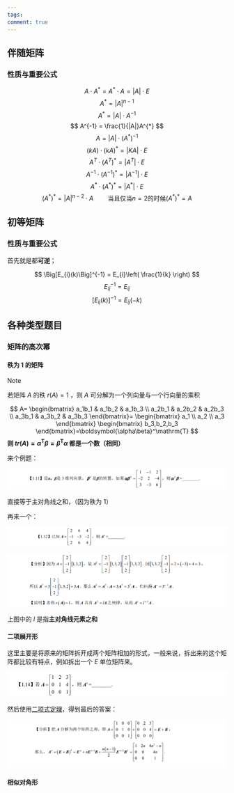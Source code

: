 ```yaml
---
tags: 
comment: true
---
```

## 伴随矩阵

### 性质与重要公式

$$
A\cdot A^{*} = A^{*}\cdot A = |A|\cdot E
$$
$$
A^{*} = |A|^{n-1}
$$
$$
A^{*} = |A|\cdot A^{-1}
$$
$$
A^{-1} = \frac{1}{|A|}A^{*}
$$
$$
A = |A|\cdot(A^{*})^{-1}
$$
$$
(kA)\cdot(kA)^{*} = |KA|\cdot E
$$
$$
A^{T}\cdot(A^{T})^{*} = |A^{T}|\cdot E
$$
$$
A^{-1}\cdot(A^{-1})^{*} = |A^{-1}|\cdot E
$$
$$
A^{*}\cdot(A^{*})^{*} = |A^{*}|\cdot E
$$
$$
(A^{*})^{*} = |A|^{n-2}\cdot A\quad\quad\text{当且仅当}n=2\text{的时候}(A^{*})^{*} =A
$$
## 初等矩阵

### 性质与重要公式

首先就是都**可逆**；

$$
\Big[E_{i}(k)\Big]^{-1} = E_{i}\left( \frac{1}{k} \right)
$$
$$
E_{ij}^{-1} = E_{ij}
$$
$$
\Big[E_{ij}(k)\Big]^{-1} = E_{ij}(-k)
$$
## 各种类型题目

### 矩阵的高次幂

#### 秩为 1 的矩阵

> [!note]
> 若矩阵 $A$ 的秩 $r(A) = 1$ ，则 $A$ 可分解为一个列向量与一个行向量的乘积

$$
A=
\begin{bmatrix}
a_1b_1 & a_1b_2 & a_1b_3 \\
a_2b_1 & a_2b_2 & a_2b_3 \\
a_3b_1 & a_3b_2 & a_3b_3
\end{bmatrix}=
\begin{bmatrix}
a_1 \\
a_2 \\
a_3
\end{bmatrix}
\begin{bmatrix}
b_3,b_2,b_3
\end{bmatrix}=\boldsymbol{\alpha\beta}^\mathrm{T}
$$
**则 $tr\left (A\right)=\alpha^{\mathrm{T}}\beta=\beta^{\mathrm{T}}\alpha$ 都是一个数（相同）**

来个例题：

![](imgs/Pasted%20image%2020250325085721.png)

直接等于主对角线之和，（因为秩为 1）

再来一个：

![](imgs/Pasted%20image%2020250325085756.png)

![](imgs/Pasted%20image%2020250325091325.png)

上图中的 $l$ 是指**主对角线元素之和**

#### 二项展开形

这里主要是将原来的矩阵拆开成两个矩阵相加的形式，一般来说，拆出来的这个矩阵都比较有特点，例如拆出一个 $E$ 单位矩阵来。

![](imgs/Pasted%20image%2020250325091549.png)

然后使用[二项式定理](二项式定理.md)，得到最后的答案：

![](imgs/Pasted%20image%2020250325091608.png)

#### 相似对角形

